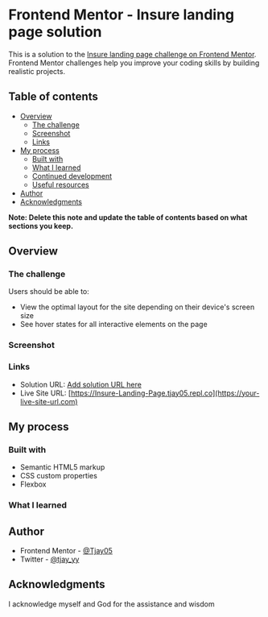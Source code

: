 # Frontend Mentor - Insure landing page solution

This is a solution to the [Insure landing page challenge on Frontend Mentor](https://www.frontendmentor.io/challenges/insure-landing-page-uTU68JV8). Frontend Mentor challenges help you improve your coding skills by building realistic projects. 

## Table of contents

- [Overview](#overview)
  - [The challenge](#the-challenge)
  - [Screenshot](#screenshot)
  - [Links](#links)
- [My process](#my-process)
  - [Built with](#built-with)
  - [What I learned](#what-i-learned)
  - [Continued development](#continued-development)
  - [Useful resources](#useful-resources)
- [Author](#author)
- [Acknowledgments](#acknowledgments)

**Note: Delete this note and update the table of contents based on what sections you keep.**

## Overview

### The challenge

Users should be able to:

- View the optimal layout for the site depending on their device's screen size
- See hover states for all interactive elements on the page

### Screenshot

### Links

- Solution URL: [Add solution URL here](https://your-solution-url.com)
- Live Site URL: [https://Insure-Landing-Page.tjay05.repl.co](https://your-live-site-url.com)

## My process

### Built with

- Semantic HTML5 markup
- CSS custom properties
- Flexbox

### What I learned

## Author
- Frontend Mentor - [@Tjay05](https://www.frontendmentor.io/profile/@Tjay05)
- Twitter - [@tjay_yy](https://www.twitter.com/@tjay_yy)

## Acknowledgments

I acknowledge myself and God for the assistance and wisdom